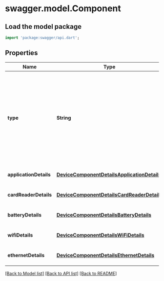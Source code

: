 # swagger.model.Component

## Load the model package
```dart
import 'package:swagger/api.dart';
```

## Properties
Name | Type | Description | Notes
------------ | ------------- | ------------- | -------------
**type** | **String** | The type of this component. Each component type has expected properties expressed in a structured format within its corresponding &#x60;*_details&#x60; field. | [default to null]
**applicationDetails** | [**DeviceComponentDetailsApplicationDetails**](DeviceComponentDetailsApplicationDetails.md) |  | [optional] [default to null]
**cardReaderDetails** | [**DeviceComponentDetailsCardReaderDetails**](DeviceComponentDetailsCardReaderDetails.md) |  | [optional] [default to null]
**batteryDetails** | [**DeviceComponentDetailsBatteryDetails**](DeviceComponentDetailsBatteryDetails.md) |  | [optional] [default to null]
**wifiDetails** | [**DeviceComponentDetailsWiFiDetails**](DeviceComponentDetailsWiFiDetails.md) |  | [optional] [default to null]
**ethernetDetails** | [**DeviceComponentDetailsEthernetDetails**](DeviceComponentDetailsEthernetDetails.md) |  | [optional] [default to null]

[[Back to Model list]](../README.md#documentation-for-models) [[Back to API list]](../README.md#documentation-for-api-endpoints) [[Back to README]](../README.md)

